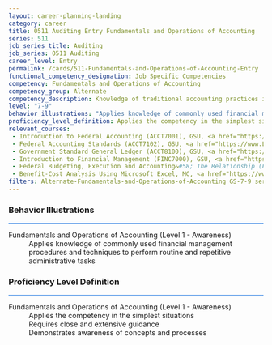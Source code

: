 ```yaml
---
layout: career-planning-landing
category: career
title: 0511 Auditing Entry Fundamentals and Operations of Accounting
series: 511
job_series_title: Auditing
job_series: 0511 Auditing
career_level: Entry
permalink: /cards/511-Fundamentals-and-Operations-of-Accounting-Entry
functional_competency_designation: Job Specific Competencies
competency: Fundamentals and Operations of Accounting
competency_group: Alternate
competency_description: Knowledge of traditional accounting practices including accrual, obligations, and costs methods
level: "7-9"
behavior_illustrations: "Applies knowledge of commonly used financial management procedures and techniques to perform routine and repetitive administrative tasks"
proficiency_level_definition: Applies the competency in the simplest situations ? Requires close and extensive guidance ? Demonstrates awareness of concepts and processes
relevant_courses: 
 - Introduction to Federal Accounting (ACCT7001), GSU, <a href="https://www.LearnAtGSUSA.com/ACCT7003">https://www.LearnAtGSUSA.com/ACCT7003</a>
 - Federal Accounting Standards (ACCT7102), GSU, <a href="https://www.LearnAtGSUSA.com/ACCT7104">https://www.LearnAtGSUSA.com/ACCT7104</a>
 - Government Standard General Ledger (ACCT8100), GSU, <a href="https://www.LearnAtGSUSA.com/ACCT8102">https://www.LearnAtGSUSA.com/ACCT8102</a>
 - Introduction to Financial Management (FINC7000), GSU, <a href="https://www.LearnAtGSUSA.com/FINC7002">https://www.LearnAtGSUSA.com/FINC7002</a>
 - Federal Budgeting, Execution and Accounting&#58; The Relationship (FINC8300), GSU, <a href="https://www.LearnAtGSUSA.com/FINC8302">https://www.LearnAtGSUSA.com/FINC8302</a>
 - Benefit-Cost Analysis Using Microsoft Excel, MC, <a href="https://www.managementconcepts.com/course/id/5405?utm_source=CFOportal&utm_medium=listing&utm_campaign=CFOTTEP&utm_id=23FM">https://www.managementconcepts.com/course/id/5405?utm_source=CFOportal&utm_medium=listing&utm_campaign=CFOTTEP&utm_id=23FM</a>
filters: Alternate-Fundamentals-and-Operations-of-Accounting GS-7-9 series-0511
---
```


<div class="desktop:grid-col-6 margin-y-3">
  <div class="border-top-2 bg-white padding-3 shadow-5 height-full members-hover border-1px button-border border-top-blue radius-lg card-text-color">
    <h3>Behavior Illustrations</h3>
    <hr style="background-color: #1b74e0 !important;"/>
    <dl class="text-base card-content-color"><dt>Fundamentals and Operations of Accounting (Level 1 - Awareness)</dt><dd>Applies knowledge of commonly used financial management procedures and techniques to perform routine and repetitive administrative tasks</dd></dl>
  </div>
</div>
<div class="desktop:grid-col-6 margin-y-3">
  <div class="border-top-2 bg-white padding-3 shadow-5 height-full members-hover border-1px button-border border-top-blue radius-lg card-text-color">
    <h3>Proficiency Level Definition</h3>
     <hr style="background-color: #1b74e0 !important;"/>
    <dl class="text-base card-content-color"><dt>Fundamentals and Operations of Accounting (Level 1 - Awareness)</dt><dd>Applies the competency in the simplest situations </dd><dd> Requires close and extensive guidance </dd><dd> Demonstrates awareness of concepts and processes</dd></dl>
  </div>
</div>
